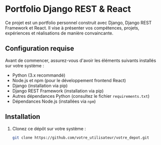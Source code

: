 # Portfolio Django REST & React

Ce projet est un portfolio personnel construit avec Django, Django REST Framework et React. Il vise à présenter vos compétences, projets, expériences et réalisations de manière convaincante.

## Configuration requise

Avant de commencer, assurez-vous d'avoir les éléments suivants installés sur votre système :

- Python (3.x recommandé)
- Node.js et npm (pour le développement frontend React)
- Django (installation via pip)
- Django REST Framework (installation via pip)
- Autres dépendances Python (consultez le fichier `requirements.txt`)
- Dépendances Node.js (installées via `npm`)

## Installation

1. Clonez ce dépôt sur votre système :

   ```bash
   git clone https://github.com/votre_utilisateur/votre_depot.git

